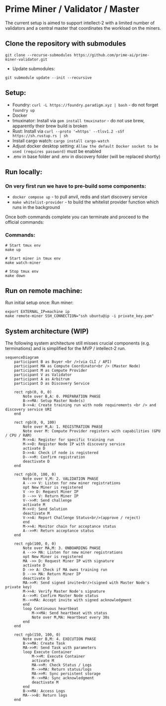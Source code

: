 # Prime Miner / Validator / Master 
The current setup is aimed to support intellect-2 with a limited number of validators and a central master that coordinates the workload on the miners.
## Clone the repository with submodules 
```
git clone --recurse-submodules https://github.com/prime-ai/prime-miner-validator.git
```
- Update submodules:
```
git submodule update --init --recursive
```
## Setup:
- Foundry: `curl -L https://foundry.paradigm.xyz | bash` - do not forget `foundry up`
- Docker 
- tmuxinator: Install via `gem install tmuxinator` - do not use brew, apparently their brew build is broken
- Rust: Install via `curl --proto '=https' --tlsv1.2 -sSf https://sh.rustup.rs | sh`
- Install cargo watch: `cargo install cargo-watch`
- Adjust docker desktop setting: `Allow the default Docker socket to be used (requires password)` must be enabled
- .env in base folder and .env in discovery folder (will be replaced shortly)

## Run locally: 
### On very first run we have to pre-build some components:
- `docker compose up` - to pull anvil, redis and start discovery service
- `make whitelist-provider` - to build the whitelist provider function which runs in the background

Once both commands complete you can terminate and proceed to the official commands:
### Commands:
```
# Start tmux env
make up

# Start miner in tmux env
make watch-miner

# Stop tmux env
make down
```
## Run on remote machine:
Run initial setup once:
Run miner:
```
export EXTERNAL_IP=machine ip
make remote-miner SSH_CONNECTION="ssh ubuntu@ip -i private_key.pem"
```

## System architecture (WIP)
The following system architecture still misses crucial components (e.g. terminations) and is simplified for the MVP / intellect-2 run.

```mermaid
sequenceDiagram  
    participant B as Buyer <br />(via CLI / API)
    participant MA as Compute Coordinator<br /> (Master Node)
    participant M as Compute Provider
    participant V as Validator
    participant A as Arbitrum
    participant D as Discovery Service

    rect rgb(0, 0, 0)
        Note over B,A: 0. PREPARATION PHASE 
        B->>MA: Setup Master Node(s) 
        B->>A: Create training run with node requirements <br /> and discovery service URI 
    end

    rect rgb(0, 0, 100)
        Note over M,A: 1. REGISTRATION PHASE
        Note over M: Compute Provider registers with capabilities (GPU / CPU / RAM)
        M->>A: Register for specific training run
        M->>D: Register Node IP with discovery service
        activate D
        D->>A: Check if node is registered
        D-->>M: Confirm registration
        deactivate D
    end 

    rect rgb(0, 100, 0)
        Note over V,M: 2. VALIDATION PHASE
        A -->> V: Listen for new miner registrations
        opt New Miner is registered
        V ->> D: Request Miner IP
        D -->> V: Return Miner IP
        V-->>M: Send challenge
        activate M
        M->>V: Send Solution 
        deactivate M
        V->>A: Report Challenge Status<br/>(approve / reject)
        end
        M->>A: Monitor chain for acceptance status
        A-->>M: Return acceptance status
    end  

    rect rgb(100, 0, 0)
        Note over MA,M: 3. ONBOARDING PHASE
        A -->> MA: Listen for new miner registrations
        opt New Miner is registered
        MA ->> D: Request Miner IP with signature
        activate D
        D ->> A: Check if MA owns training run 
        D -->> MA: Return Miner IP
        deactivate D
        MA->>M: Send signed invite<br/>(signed with Master Node's private key)
        M->>A: Verify Master Node's signature
        A-->>M: Confirm Master Node status
        M-->>MA: Accept invite with signed acknowledgment
        end
        loop Continuous heartbeat
            M->>MA: Send heartbeat with status
            Note over M,MA: Heartbeat every 30s
        end 
    end  

    rect rgb(150, 100, 0)
        Note over B,M: 4. EXECUTION PHASE
        B->>MA: Create Task
        MA->>M: Send Task with parameters
        loop Execute Container
            M->>M: Execute Container
            activate M
            MA->>M: Check Status / Logs 
            M-->>MA: Return status/logs
            MA->>M: Sync persistent storage 
            M-->>MA: Sync acknowledgment
            deactivate M
        end
        B->>MA: Access Logs 
        MA-->>B: Return logs
    end
```
